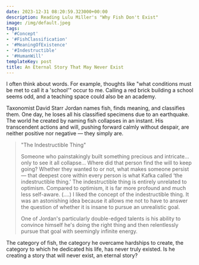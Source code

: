```yaml
---
date: 2023-12-31 08:20:59.323000+00:00
description: Reading Lulu Miller's "Why Fish Don't Exist"
image: /img/default.jpeg
tags:
- '#Concept'
- '#FishClassification'
- '#MeaningOfExistence'
- '#Indestructible'
- '#HumanWill'
templateKey: post
title: An Eternal Story That May Never Exist
---
```


I often think about words. For example, thoughts like "what conditions must be met to call it a 'school'" occur to me. Calling a red brick building a school seems odd, and a teaching space could also be an academy.

Taxonomist David Starr Jordan names fish, finds meaning, and classifies them. One day, he loses all his classified specimens due to an earthquake. The world he created by naming fish collapses in an instant. His transcendent actions and will, pushing forward calmly without despair, are neither positive nor negative — they simply are.

> "The Indestructible Thing"
>
> Someone who painstakingly built something precious and intricate… only to see it all collapse… Where did that person find the will to keep going? Whether they wanted to or not, what makes someone persist — that deepest core within every person is what Kafka called ‘the indestructible thing.’ The indestructible thing is entirely unrelated to optimism. Compared to optimism, it is far more profound and much less self-aware.
> (....)
> I liked the concept of the indestructible thing. It was an astonishing idea because it allows me not to have to answer the question of whether it is insane to pursue an unrealistic goal.
>
> One of Jordan's particularly double-edged talents is his ability to convince himself he's doing the right thing and then relentlessly pursue that goal with seemingly infinite energy.

The category of fish, the category he overcame hardships to create, the category to which he dedicated his life, has never truly existed. Is he creating a story that will never exist, an eternal story?